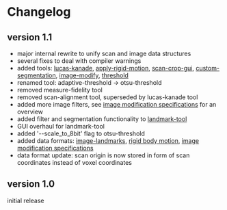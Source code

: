 # Changelog

## version 1.1

- major internal rewrite to unify scan and image data structures
- several fixes to deal with compiler warnings
- added tools: [lucas-kanade][1], [apply-rigid-motion][2], [scan-crop-gui][3], [custom-segmentation][4], [image-modify][5], [threshold][6]
- renamed tool: adaptive-threshold -> otsu-threshold
- removed measure-fidelity tool
- removed scan-alignment tool, superseded by lucas-kanade tool 
- added more image filters, see [image modification specifications][7] for an overview
- added filter and segmentation functionality to [landmark-tool][8]
- GUI overhaul for landmark-tool
- added '--scale_to_8bit' flag to otsu-threshold
- added data formats: [image-landmarks][9], [rigid body motion][10], [image modification specifications][7]
- data format update: scan origin is now stored in form of scan coordinates instead of voxel coordinates

## version 1.0

initial release

[1]:./lucas-kanade
[2]:./apply-rigid-motion
[3]:./scan-crop-gui
[4]:./custom-segmentation
[5]:./image-modify
[6]:./threshold
[7]:./dataFormats/imageModificationSpecifications.md
[8]:./landmark-tool
[9]:./dataFormats/imageLandmarks.md
[10]:./dataFormats/rigidMotion.md

